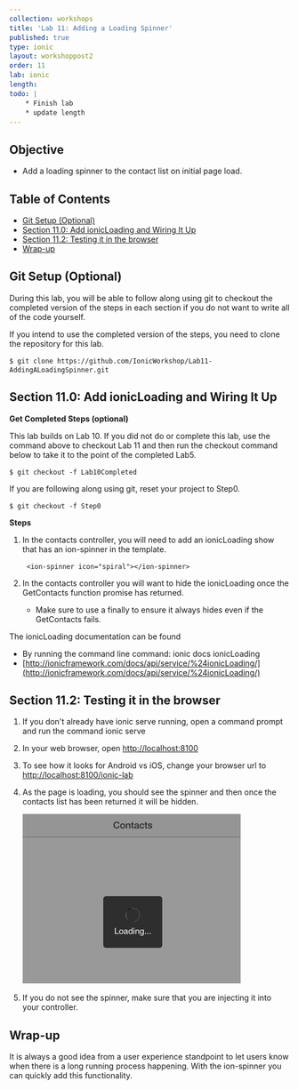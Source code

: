 ```yaml
---
collection: workshops
title: 'Lab 11: Adding a Loading Spinner'
published: true
type: ionic
layout: workshoppost2
order: 11
lab: ionic
length:
todo: |
    * Finish lab
    * update length
---
```


## Objective

* Add a loading spinner to the contact list on initial page load.

<!-- START doctoc generated TOC please keep comment here to allow auto update -->
<!-- DON'T EDIT THIS SECTION, INSTEAD RE-RUN doctoc TO UPDATE -->
<h2>Table of Contents</h2>

- [Git Setup (Optional)](#git-setup-optional)
- [Section 11.0: Add ionicLoading and Wiring It Up](#section-110-add-ionicloading-and-wiring-it-up)
- [Section 11.2: Testing it in the browser](#section-112-testing-it-in-the-browser)
- [Wrap-up](#wrap-up)

<!-- END doctoc generated TOC please keep comment here to allow auto update -->

## Git Setup (Optional)

During this lab, you will be able to follow along using git to checkout the completed version of the steps in each section if you do not want to write all of the code yourself. 

If you intend to use the completed version of the steps, you need to clone the repository for this lab.

    $ git clone https://github.com/IonicWorkshop/Lab11-AddingALoadingSpinner.git


## Section 11.0: Add ionicLoading and Wiring It Up

**Get Completed Steps (optional)**

This lab builds on Lab 10.  If you did not do or complete this lab, use the command above to checkout Lab 11 and then run the checkout command below to take it to the point of the completed Lab5.

    $ git checkout -f Lab10Completed

If you are following along using git, reset your project to Step0.

    $ git checkout -f Step0

**Steps**

1. In the contacts controller, you will need to add an ionicLoading show that has an ion-spinner in the template. 

        <ion-spinner icon="spiral"></ion-spinner>

1. In the contacts controller you will want to hide the ionicLoading once the GetContacts function promise has returned.  
    * Make sure to use a finally to ensure it always hides even if the GetContacts fails.

The ionicLoading documentation can be found 

* By running the command line command: ionic docs ionicLoading 
* [http://ionicframework.com/docs/api/service/%24ionicLoading/](http://ionicframework.com/docs/api/service/%24ionicLoading/)

## Section 11.2: Testing it in the browser

1. If you don't already have ionic serve running, open a command prompt and run the command ionic serve
1. In your web browser, open [http://localhost:8100](http://localhost:8100)
1. To see how it looks for Android vs iOS, change your browser url to [http://localhost:8100/ionic-lab](http://localhost:8100/ionic-lab)
1. As the page is loading, you should see the spinner and then once the contacts list has been returned it will be hidden.  

    ![Lab10-IonicLoadingSpinner.png](images/Lab11/Lab11-IonicLoadingSpinner.png)

1. If you do not see the spinner, make sure that you are injecting it into your controller.  

## Wrap-up

It is always a good idea from a user experience standpoint to let users know when there is a long running process happening.  With the ion-spinner you can quickly add this functionality.  
